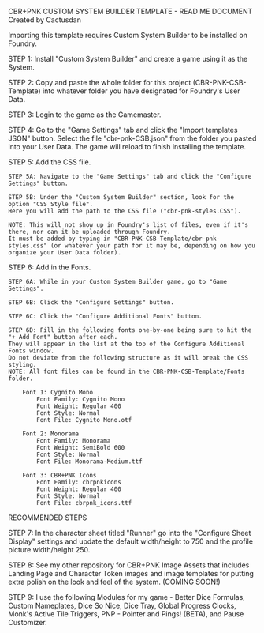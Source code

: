 CBR+PNK CUSTOM SYSTEM BUILDER TEMPLATE - READ ME DOCUMENT
Created by Cactusdan

Importing this template requires Custom System Builder to be installed on Foundry.

STEP 1: Install "Custom System Builder" and create a game using it as the System.

STEP 2: Copy and paste the whole folder for this project (CBR-PNK-CSB-Template) into whatever folder you have designated for Foundry's User Data.

STEP 3: Login to the game as the Gamemaster.

STEP 4: Go to the "Game Settings" tab and click the "Import templates JSON" button. 
Select the file "cbr-pnk-CSB.json" from the folder you pasted into your User Data. 
The game will reload to finish installing the template.

STEP 5: Add the CSS file.

	STEP 5A: Navigate to the "Game Settings" tab and click the "Configure Settings" button.
 
	STEP 5B: Under the "Custom System Builder" section, look for the option "CSS Style file". 
	Here you will add the path to the CSS file ("cbr-pnk-styles.CSS").
 
	NOTE: This will not show up in Foundry's list of files, even if it's there, nor can it be uploaded through Foundry. 
	It must be added by typing in "CBR-PNK-CSB-Template/cbr-pnk-styles.css" (or whatever your path for it may be, depending on how you organize your User Data folder).

STEP 6: Add in the Fonts. 

	STEP 6A: While in your Custom System Builder game, go to "Game Settings".
 
	STEP 6B: Click the "Configure Settings" button.
 
	STEP 6C: Click the "Configure Additional Fonts" button.
 
	STEP 6D: Fill in the following fonts one-by-one being sure to hit the "+ Add Font" button after each. 
	They will appear in the list at the top of the Configure Additional Fonts window. 
	Do not deviate from the following structure as it will break the CSS styling. 
	NOTE: All font files can be found in the CBR-PNK-CSB-Template/Fonts folder.

		Font 1: Cygnito Mono
			Font Family: Cygnito Mono
			Font Weight: Regular 400
			Font Style: Normal
			Font File: Cygnito Mono.otf

		Font 2: Monorama
			Font Family: Monorama
			Font Weight: SemiBold 600
			Font Style: Normal
			Font File: Monorama-Medium.ttf

		Font 3: CBR+PNK Icons
			Font Family: cbrpnkicons
			Font Weight: Regular 400
			Font Style: Normal
			Font File: cbrpnk_icons.ttf

RECOMMENDED STEPS

STEP 7: In the character sheet titled "Runner" go into the "Configure Sheet Display" settings and update the default width/height to 750 and the profile picture width/height 250.

STEP 8: See my other repository for CBR+PNK Image Assets that includes Landing Page and Character Token images and image templates for putting extra polish on the look and feel of the system. (COMING SOON!)

STEP 9: I use the following Modules for my game - Better Dice Formulas, Custom Nameplates, Dice So Nice, Dice Tray, Global Progress Clocks, Monk's Active Tile Triggers, PNP - Pointer and Pings! (BETA), and Pause Customizer.